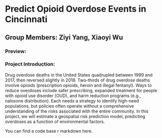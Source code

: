 # Predict Opioid Overdose Events in Cincinnati

## Group Members: Ziyi Yang, Xiaoyi Wu

### Preview:

### Project Introduction:
Drug overdose deaths in the United States quadrupled between 1999 and 2017, then reversed slightly in 2018. Two-thirds of drug overdose deaths involve opioids (prescription opioids, heroin and illegal fentanyl). Ways to reduce overdoses include safer prescribing, expanded treatment for people with opioid use disorder (OUD), and harm reduction programs (e.g., naloxone distribution). Each needs a strategy to identify high-need populations, but policies often operate without a comprehensive understanding of the risks associated with the entire community.
In this project, we will estimate a geospatial risk prediction model, predicting overdoses as a function of environmental factors.

You can find a code base r markdown here.
